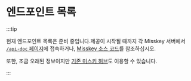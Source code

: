 # 엔드포인트 목록

:::tip

현재 엔드포인트 목록은 준비 중입니다.제공이 시작될 때까지 각 Misskey 서버에서 [`/api-doc` 페이지](x-mi-web://api-doc)에 접속하거나, [Misskey 소스 코드](https://github.com/misskey-dev/misskey/tree/develop/packages/backend/src/server/api/endpoints)를 참조하십시오.

또한, 조금 오래된 정보이지만 [기존 미스키 허브](https://legacy.misskey-hub.net/docs/api/endpoints.html)도 이용할 수 있습니다.

:::
